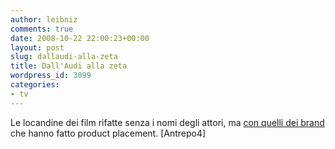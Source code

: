 ```yaml
---
author: leibniz
comments: true
date: 2008-10-22 22:00:23+00:00
layout: post
slug: dallaudi-alla-zeta
title: Dall'Audi alla zeta
wordpress_id: 3099
categories:
- tv
---
```


Le locandine dei film rifatte senza i nomi degli attori, ma [con quelli dei brand](http://a2591.blogspot.com/2008/09/movie-posters-with-brand-integration.html) che hanno fatto product placement. [Antrepo4]
